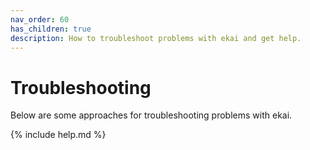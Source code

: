 ```yaml
---
nav_order: 60
has_children: true
description: How to troubleshoot problems with ekai and get help.
---
```


# Troubleshooting

Below are some approaches for troubleshooting problems with ekai.

{% include help.md %}
